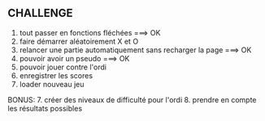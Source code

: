 ## CHALLENGE

1. tout passer en fonctions fléchées ===> OK
2. faire démarrer aléatoirement X et O
3. relancer une partie automatiquement sans recharger la page ===> OK
4. pouvoir avoir un pseudo ===> OK
5. pouvoir jouer contre l'ordi
6. enregistrer les scores
7. loader nouveau jeu

BONUS: 7. créer des niveaux de difficulté pour l'ordi 8. prendre en compte les résultats possibles
